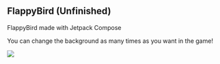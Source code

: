 ## FlappyBird (Unfinished)

FlappyBird made with Jetpack Compose

You can change the background as many times as you want in the game!

![](demo2.gif)
